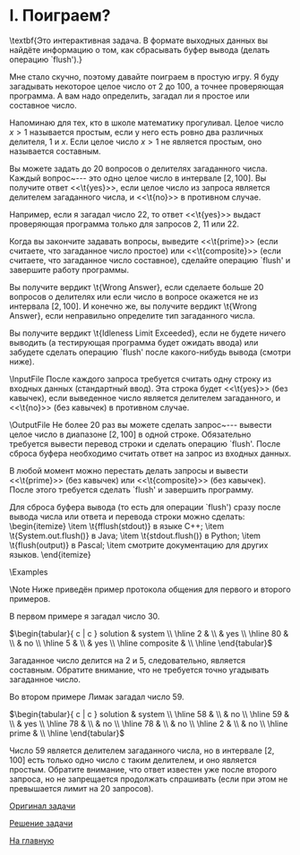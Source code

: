 <h1> I. Поиграем?</h1>
\textbf{Это интерактивная задача. В формате выходных данных вы найдёте информацию о том, как сбрасывать буфер вывода (делать операцию `flush').}


Мне стало скучно, поэтому давайте поиграем в простую игру. Я буду загадывать некоторое целое число от $2$ до $100$, а точнее проверяющая программа. А вам надо определить, загадал ли я простое или составное число.

Напоминаю для тех, кто в школе математику прогуливал. Целое число $x > 1$ называется простым, если у него есть ровно два различных делителя, $1$ и $x$. Если целое число $x > 1$ не является простым, оно называется составным.

Вы можете задать до $20$ вопросов о делителях загаданного числа. Каждый вопрос~--- это одно целое число в интервале $[2, 100]$. Вы получите ответ <<\t{yes}>>, если целое число из запроса является делителем загаданного числа, и <<\t{no}>> в противном случае.

Например, если я загадал число $22$, то ответ <<\t{yes}>> выдаст проверяющая программа только для запросов $2$, $11$ или $22$.

Когда вы закончите задавать вопросы, выведите <<\t{prime}>> (если считаете, что загаданное число простое) или <<\t{composite}>> (если считаете, что загаданное число составное), сделайте операцию `flush' и завершите работу программы.

Вы получите вердикт \t{Wrong Answer}, если сделаете больше $20$ вопросов о делителях или если число в вопросе окажется не из интервала $[2, 100]$. И конечно же, вы получите вердикт \t{Wrong Answer}, если неправильно определите тип загаданного числа.

Вы получите вердикт \t{Idleness Limit Exceeded}, если не будете ничего выводить (а тестирующая программа будет ожидать ввода) или забудете сделать операцию `flush' после какого-нибудь вывода (смотри ниже).

\InputFile
После каждого запроса требуется считать одну строку из входных данных (стандартный ввод). Эта строка будет <<\t{yes}>> (без кавычек), если выведенное число является делителем загаданного, и <<\t{no}>> (без кавычек) в противном случае.

\OutputFile
Не более $20$ раз вы можете сделать запрос~--- вывести целое число в диапазоне $[2, 100]$ в одной строке. Обязательно требуется вывести перевод строки и сделать операцию `flush'. После сброса буфера необходимо считать ответ на запрос из входных данных.

В любой момент можно перестать делать запросы и вывести <<\t{prime}>> (без кавычек) или <<\t{composite}>> (без кавычек). После этого требуется сделать `flush' и завершить программу.

Для сброса буфера вывода (то есть для операции `flush') сразу после вывода числа или ответа и перевода строки можно сделать:
\begin{itemize}
\item \t{fflush(stdout)} в языке C++;
\item \t{System.out.flush()} в Java;
\item \t{stdout.flush()} в Python;
\item \t{flush(output)} в Pascal;
\item смотрите документацию для других языков.
\end{itemize}

\Examples

\Note
Ниже приведён пример протокола общения для первого и второго примеров.

В первом примере я загадал число $30$.

$\begin{tabular}{  c | c }
solution & system \\
\hline
  2 &  \\
   & yes \\
\hline
  80 &  \\
   & no \\
\hline
  5 &  \\
   & yes \\
\hline
composite & \\
\hline
\end{tabular}$

Загаданное число делится на $2$ и $5$, следовательно, является составным. Обратите внимание, что не требуется точно угадывать загаданное число.

Во втором примере Лимак загадал число $59$.

$\begin{tabular}{  c | c }
solution & system \\
\hline
  58 &  \\
   & no \\
\hline
  59 &  \\
   & yes \\
\hline
  78 &  \\
   & no \\
\hline
  78 &  \\
   & no \\
\hline
  2 &  \\
   & no \\
\hline
prime & \\
\hline
\end{tabular}$

Число $59$ является делителем загаданного числа, но в интервале $[2, 100]$ есть только одно число с таким делителем, и оно является простым. Обратите внимание, что ответ известен уже после второго запроса, но не запрещается продолжать спрашивать (если при этом не превышается лимит на $20$ запросов).


[Оригинал задачи](https://codeforces.com/contest/679/problem/A)

[Решение задачи](Solution_I.md)

[На главную](README.md)